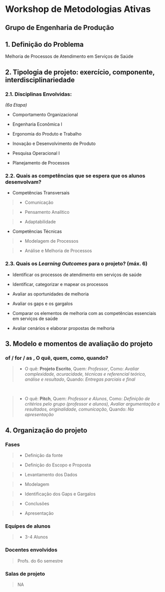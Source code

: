
# Workshop de Metodologias Ativas

## Grupo de Engenharia de Produção

## 1. Definição do Problema

Melhoria de Processos de Atendimento em Serviços de Saúde 

## 2. Tipologia de projeto: exercício, componente, interdisciplinariedade

### 2.1. Disciplinas Envolvidas:

*(6a Etapa)*

* Comportamento Organizacional

* Engenharia Econômica I

* Ergonomia do Produto e Trabalho

* Inovação e Desenvolvimento de Produto

* Pesquisa Operacional I

* Planejamento de Processos

### 2.2. Quais as competências que se espera que os alunos desenvolvam?

* Competências Transversais

> * Comunicação

> * Pensamento Analítico

> * Adaptabilidade

* Competências Técnicas

> * Modelagem de Processos

> * Análise e Melhoria de Processos

### 2.3. Quais os *Learning Outcomes* para o projeto? (máx. 6)

* Identificar os processos de atendimento em serviços de saúde

* Identificar, categorizar e mapear os processos

* Avaliar as oportunidades de melhoria

* Avaliar os gaps e os gargalos

* Comparar os elementos de melhoria com as competências essenciais em serviços de saúde

* Avaliar cenários e elaborar propostas de melhoria

## 3. Modelo e momentos de avaliação do projeto

### of / for / as , O quê, quem, como, quando?

> * O quê: **Projeto Escrito**, Quem: *Professor*, Como: *Avaliar complexidade, acuracidade, técnicas e referencial teórico, análise e resultado*, Quando: *Entregas parciais e final* 

<br>

> * O quê: **Pitch**, Quem: *Professor e Alunos*, Como: *Definição de critérios pelo grupo (professor e alunos), Avaliar argumentação e resultados, originalidade, comunicação*, Quando: *Na apresentação* 

## 4. Organização do projeto

### Fases

> * Definição da fonte

> * Definição do Escopo e Proposta

> * Levantamento dos Dados

> * Modelagem 

> * Identificação dos Gaps e Gargalos

> * Conclusões

> * Apresentação

### Equipes de alunos 

> * 3-4 Alunos

### Docentes envolvidos

> Profs. do 6o semestre

### Salas de projeto 

> NA
